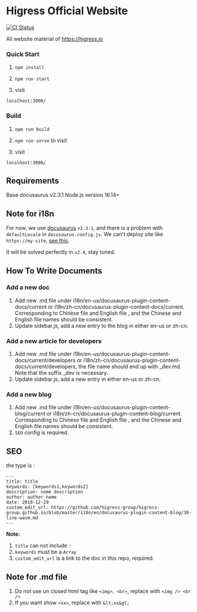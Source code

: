 # Higress Official Website

[![CI Status](https://github.com/higress-group/higress-group.github.io/workflows/higress.io%20deploy/badge.svg)](https://github.com/higress-group/higress-group.github.io/actions)

All website material  of https://higress.io

### Quick Start

1. `npm install`

2. `npm run start`

3. visit
```
localhost:3000/
```

### Build

1. `npm run build`

2. `npm run serve` to visit

3. visit
```
localhost:3000/
```

## Requirements
Base docusaurus v2.3.1
Node.js version 16.14+


## Note for i18n
For now, we use [docusaurus](https://www.zhihu.com/people/erda-project) `v2.3.1`, and there is a problem with `defaultLocale` in `docusaurus.config.js`. We can't deploy site like `https://my-site`, [see this](https://github.com/facebook/docusaurus/discussions/8745).

It will be solved perfectly in `v2.4`, stay tuned.

## How To Write Documents


### Add a new doc
 
1. Add new .md file under i18n/en-us/docusaurus-plugin-content-docs/current or i18n/zh-cn/docusaurus-plugin-content-docs/current. Corresponding to Chinese file and English file , and the Chinese and English file names should be consistent.
2. Update sidebar.js, add a new entry to the blog in either en-us or zh-cn.

### Add a new article for developers

1. Add new .md file under i18n/en-us/docusaurus-plugin-content-docs/current/developers or i18n/zh-cn/docusaurus-plugin-content-docs/current/developers, the file name should end up with _dev.md. Note that the suffix _dev is necessary.
2. Update sidebar.js, add a new entry in either en-us or zh-cn.

### Add a new blog

1. Add new .md file under i18n/en-us/docusaurus-plugin-content-blog/current or i18n/zh-cn/docusaurus-plugin-content-blog/current. Corresponding to Chinese file and English file , and the Chinese and English file names should be consistent.
2. `SEO` config is required.

## SEO

the type is :
```
---
title: title
keywords: [keywords1,keywords2]
description: some description
author: author name
date: 2018-12-29
custom_edit_url: https://github.com/higress-group/higress-group.github.io/blob/master/i18n/en/docusaurus-plugin-content-blog/30-line-wasm.md
---
```
**Note:**
1. `title` can not include `:` 
2. `keywords` must be a `Array`
3. `custom_edit_url` is a link to the doc in this repo, required.


## Note for .md file
1. Do not use un closed html tag like `<img>、<br>`, replace with `<img /> <br />`
2. If you want show `<xx>`, replace with `&lt;xx&gt;`





